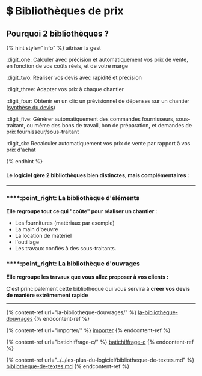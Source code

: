# 💲 Bibliothèques de prix

## **Pourquoi 2 bibliothèques ?**



{% hint style="info" %}
aîtriser la gest

:digit\_one: Calculer avec précision et automatiquement vos prix de vente, en fonction de vos coûts réels, et de votre marge

:digit\_two: Réaliser vos devis avec rapidité et précision

:digit\_three: Adapter vos prix à chaque chantier

:digit\_four: Obtenir en un clic un prévisionnel de dépenses sur un chantier ([synthèse du devis](../les-devis/les-indispensables-du-devis/synthese-du-devis.md))

:digit\_five: Générer automatiquement des commandes fournisseurs, sous-traitant, ou même des bons de travail, bon de préparation, et demandes de prix fournisseur/sous-traitant

:digit\_six: Recalculer automatiquement vos prix de vente par rapport à vos prix d'achat


{% endhint %}



#### Le logiciel gère 2 bibliothèques bien distinctes, mais complémentaires :

****

### ****:point\_right: **La bibliothèque d'éléments**

**Elle regroupe tout ce qui "coûte" pour réaliser un chantier :**

* Les fournitures (matériaux par exemple)
* La main d'oeuvre
* La location de matériel
* l'outillage
*   Les travaux confiés à des sous-traitants.



### ****:point\_right: **La bibliothèque d'ouvrages**

**Elle regroupe les travaux que vous allez proposer à vos clients :**

C'est principalement cette bibliothèque qui vous servira à **créer vos devis de manière extrêmement rapide**

****

{% content-ref url="la-bibliotheque-douvrages/" %}
[la-bibliotheque-douvrages](la-bibliotheque-douvrages/)
{% endcontent-ref %}

{% content-ref url="importer/" %}
[importer](importer/)
{% endcontent-ref %}

{% content-ref url="batichiffrage-c/" %}
[batichiffrage-c](batichiffrage-c/)
{% endcontent-ref %}

{% content-ref url="../../les-plus-du-logiciel/bibliotheque-de-textes.md" %}
[bibliotheque-de-textes.md](../../les-plus-du-logiciel/bibliotheque-de-textes.md)
{% endcontent-ref %}


